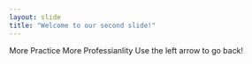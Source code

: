 ```yaml
---
layout: slide
title: "Welcome to our second slide!"
---
```

More Practice More Professianlity 
Use the left arrow to go back!